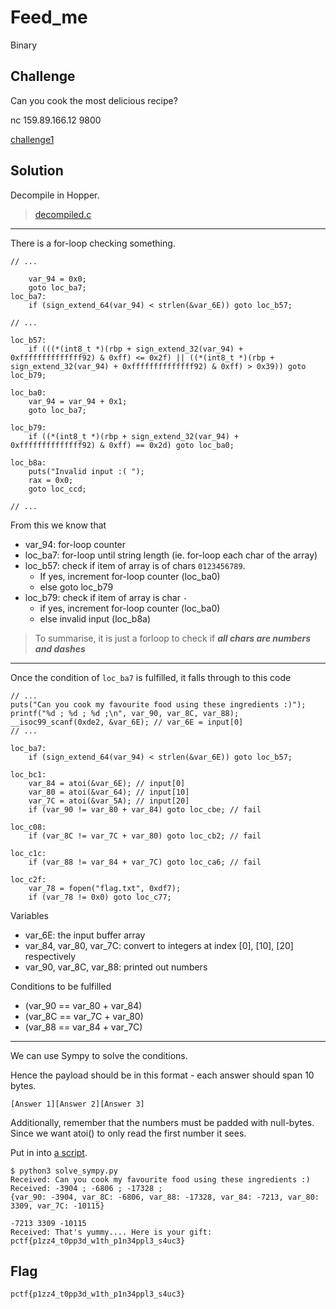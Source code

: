 # Feed_me
Binary

## Challenge 

Can you cook the most delicious recipe?

nc 159.89.166.12 9800

[challenge1](challenge1)

## Solution

Decompile in Hopper.
> [decompiled.c](decompiled.c)

---

There is a for-loop checking something.

    // ...

        var_94 = 0x0;
	    goto loc_ba7;
	loc_ba7:
	    if (sign_extend_64(var_94) < strlen(&var_6E)) goto loc_b57;

    // ...

	loc_b57:
	    if (((*(int8_t *)(rbp + sign_extend_32(var_94) + 0xffffffffffffff92) & 0xff) <= 0x2f) || ((*(int8_t *)(rbp + sign_extend_32(var_94) + 0xffffffffffffff92) & 0xff) > 0x39)) goto loc_b79;

	loc_ba0:
	    var_94 = var_94 + 0x1;
	    goto loc_ba7;

	loc_b79:
	    if ((*(int8_t *)(rbp + sign_extend_32(var_94) + 0xffffffffffffff92) & 0xff) == 0x2d) goto loc_ba0;

	loc_b8a:
	    puts("Invalid input :( ");
	    rax = 0x0;
	    goto loc_ccd;

	// ...


From this we know that

- var_94: for-loop counter
- loc_ba7: for-loop until string length (ie. for-loop each char of the array)
- loc_b57: check if item of array is of chars `0123456789`.
	+ If yes, increment for-loop counter (loc_ba0)
	+ else goto loc_b79
- loc_b79: check if item of array is char `-`
	+ if yes, increment for-loop counter (loc_ba0)
	+ else invalid input (loc_b8a)

> To summarise, it is just a forloop to check if ***all chars are numbers and dashes***

---

Once the condition of `loc_ba7` is fulfilled, it falls through to this code

	// ...
	puts("Can you cook my favourite food using these ingredients :)");
    printf("%d ; %d ; %d ;\n", var_90, var_8C, var_88);
    __isoc99_scanf(0xde2, &var_6E); // var_6E = input[0]
    // ...

	loc_ba7:
	    if (sign_extend_64(var_94) < strlen(&var_6E)) goto loc_b57;

	loc_bc1:
	    var_84 = atoi(&var_6E); // input[0]
	    var_80 = atoi(&var_64);	// input[10]
	    var_7C = atoi(&var_5A); // input[20]
	    if (var_90 != var_80 + var_84) goto loc_cbe; // fail

	loc_c08:
	    if (var_8C != var_7C + var_80) goto loc_cb2; // fail

	loc_c1c:
	    if (var_88 != var_84 + var_7C) goto loc_ca6; // fail

	loc_c2f:
	    var_78 = fopen("flag.txt", 0xdf7);
	    if (var_78 != 0x0) goto loc_c77;

Variables

- var_6E: the input buffer array
- var_84, var_80, var_7C: convert to integers at index [0], [10], [20] respectively
- var_90, var_8C, var_88: printed out numbers

Conditions to be fulfilled

- (var_90 == var_80 + var_84)
- (var_8C == var_7C + var_80)
- (var_88 == var_84 + var_7C)

---

We can use Sympy to solve the conditions.

Hence the payload should be in this format - each answer should span 10 bytes.

	[Answer 1][Answer 2][Answer 3]

Additionally, remember that the numbers must be padded with null-bytes.
Since we want atoi() to only read the first number it sees.

Put in into [a script](solve_sympy.py).

	$ python3 solve_sympy.py 
	Received: Can you cook my favourite food using these ingredients :)
	Received: -3904 ; -6806 ; -17328 ;
	{var_90: -3904, var_8C: -6806, var_88: -17328, var_84: -7213, var_80: 3309, var_7C: -10115}

	-7213 3309 -10115
	Received: That's yummy.... Here is your gift:
	pctf{p1zz4_t0pp3d_w1th_p1n34ppl3_s4uc3}

## Flag

	pctf{p1zz4_t0pp3d_w1th_p1n34ppl3_s4uc3}
